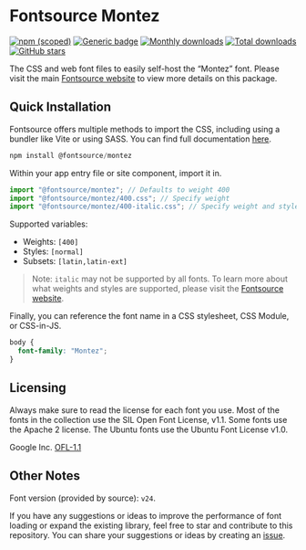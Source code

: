 # Fontsource Montez

[![npm (scoped)](https://img.shields.io/npm/v/@fontsource/montez?color=brightgreen)](https://www.npmjs.com/package/@fontsource/montez) [![Generic badge](https://img.shields.io/badge/fontsource-passing-brightgreen)](https://github.com/fontsource/fontsource) [![Monthly downloads](https://badgen.net/npm/dm/@fontsource/montez)](https://github.com/fontsource/fontsource) [![Total downloads](https://badgen.net/npm/dt/@fontsource/montez)](https://github.com/fontsource/fontsource) [![GitHub stars](https://img.shields.io/github/stars/fontsource/fontsource.svg?style=social&label=Star)](https://github.com/fontsource/fontsource/stargazers)

The CSS and web font files to easily self-host the “Montez” font. Please visit the main [Fontsource website](https://fontsource.org/fonts/montez) to view more details on this package.

## Quick Installation

Fontsource offers multiple methods to import the CSS, including using a bundler like Vite or using SASS. You can find full documentation [here](https://fontsource.org/docs/getting-started/introduction).

```javascript
npm install @fontsource/montez
```

Within your app entry file or site component, import it in.

```javascript
import "@fontsource/montez"; // Defaults to weight 400
import "@fontsource/montez/400.css"; // Specify weight
import "@fontsource/montez/400-italic.css"; // Specify weight and style
```

Supported variables:
- Weights: `[400]`
- Styles: `[normal]`
- Subsets: `[latin,latin-ext]`

> Note: `italic` may not be supported by all fonts. To learn more about what weights and styles are supported, please visit the [Fontsource website](https://fontsource.org/fonts/montez).

Finally, you can reference the font name in a CSS stylesheet, CSS Module, or CSS-in-JS.

```css
body {
  font-family: "Montez";
}
```

## Licensing
Always make sure to read the license for each font you use. Most of the fonts in the collection use the SIL Open Font License, v1.1. Some fonts use the Apache 2 license. The Ubuntu fonts use the Ubuntu Font License v1.0.

Google Inc.
[OFL-1.1](http://scripts.sil.org/OFL)

## Other Notes
Font version (provided by source): `v24`.

If you have any suggestions or ideas to improve the performance of font loading or expand the existing library, feel free to star and contribute to this repository. You can share your suggestions or ideas by creating an [issue](https://github.com/fontsource/fontsource/issues).